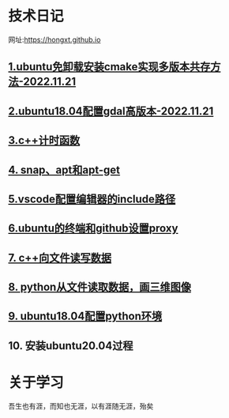 # 技术日记  
网址:https://hongxt.github.io  
## [1.ubuntu免卸载安装cmake实现多版本共存方法-2022.11.21](https://github.com/hongxt/hongxt.github.io/issues/1)
## [2.ubuntu18.04配置gdal高版本-2022.11.21](https://github.com/hongxt/hongxt.github.io/issues/2)
## [3.c++计时函数](https://github.com/hongxt/hongxt.github.io/issues/3)
## [4. snap、apt和apt-get](https://github.com/hongxt/hongxt.github.io/issues/4)
## [5.vscode配置编辑器的include路径](https://github.com/hongxt/hongxt.github.io/issues/5)
## [6.ubuntu的终端和github设置proxy](https://github.com/hongxt/hongxt.github.io/issues/6)
## [7. c++向文件读写数据](https://github.com/hongxt/hongxt.github.io/issues/7)
## [8. python从文件读取数据，画三维图像](https://github.com/hongxt/hongxt.github.io/issues/8)
## [9. ubuntu18.04配置python环境](https://github.com/hongxt/hongxt.github.io/issues/9)
## 10. 安装ubuntu20.04过程  



# 关于学习  
吾生也有涯，而知也无涯，以有涯随无涯，殆矣

